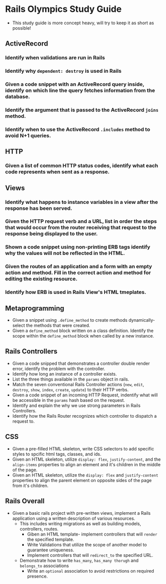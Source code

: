 # Rails Olympics Study Guide

- This study guide is more concept heavy, will try to keep it as short as possible!

## ActiveRecord
### Identify when validations are run in Rails
### Identify why `dependent: destroy` is used in Rails
### Given a code snippet with an ActiveRecord query inside, identify on which line the query fetches information from the database.
### Identify the argument that is passed to the ActiveRecord `joins` method.
### Identify when to use the ActiveRecord `.includes` method to avoid N+1 queries.


## HTTP
### Given a list of common HTTP status codes, identify what each code represents when sent as a response.

## Views
### Identify what happens to instance variables in a view after the response has been served.
### Given the HTTP request verb and a URL, list in order the steps that would occur from the router receiving that request to the response being displayed to the user.
### Shown a code snippet using non-printing ERB tags identify why the values will not be reflected in the HTML.
### Given the routes of an application and a form with an empty action and method. Fill in the correct action and method for editing the existing resource.
### Identify how ERB is used in Rails View's HTML tmeplates.


## Metaprogramming
- Given a snippet using `.define_method` to create methods dynamically- select the methods that were created.
- Given a `define_method` block written on a class definition. Identify the scope within the `define_method` block when called by a new instance.


## Rails Controllers
- Given a code snipped that demonstrates a controller double render error, identify the problem with the controller.
- Identify how long an instance of a controller exists.
- List the three things available in the `params` object in rails.
- Match the seven conventional Rails Controller actions (`new`, `edit`, `destroy`, `show`, `index`, `create`, `update`) to their HTTP verbs.
- Given a code snippet of an incoming HTTP Request, indentify what will be accessible in the `params` hash based on the request.
- Identify and explain the why we use strong parameters in Rails Controllers.
- Identify how the Rails Router recognizes which controller to dispatch a request to.


## CSS
- Given a pre-filled HTML skeleton, write CSS selectors to add specific styles to spcific html tags, classes, and ids.
- Given an HTML skeleton, utilize `display: flex`, `justify-content`, and the `align-items` properties to align an element and it's children in the middle of the page.
- Given an HTML skeleton, utilize the `display: flex` and `justify-content` properties to align the parent element on opposite sides of the page from it's children.

## Rails Overall
- Given a basic rails project with pre-written views, implement a Rails application using a written description of various resources.
    - This includes writing migrations as well as building models, controllers, routes.
        - Giben an HTML template- implement controllers that will `render` the specified template.
        - Write Validations that utilize the scope of another model to guarantee uniqueness.
        - Implement controllers that will `redirect_to` the specified URL.
    - Demonstrate how to write `has_many`, `has_many thorugh` and `belongs_to` associations
        - Write an `optional` association to avoid restrictions on required presence. 

